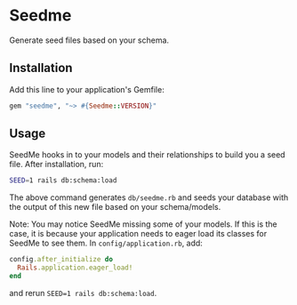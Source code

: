 # Seedme
Generate seed files based on your schema.

## Installation
Add this line to your application's Gemfile:

```ruby
gem "seedme", "~> #{Seedme::VERSION}"
```

## Usage
SeedMe hooks in to your models and their relationships to build you a seed file. After installation,
run: 

```bash
SEED=1 rails db:schema:load
```

The above command generates `db/seedme.rb` and seeds your database with the output of this new file based on your schema/models.

Note: You may notice SeedMe missing some of your models. If this is the case, it is because
your application needs to eager load its classes for SeedMe to see them. 
In `config/application.rb`, add:

```ruby
config.after_initialize do
  Rails.application.eager_load!
end
```

and rerun `SEED=1 rails db:schema:load`.